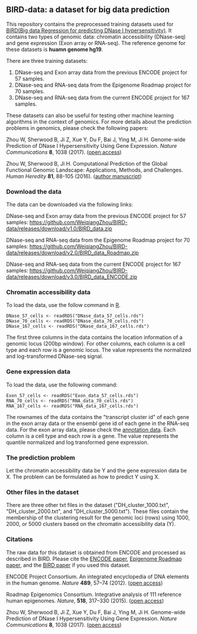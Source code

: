 ## BIRD-data: a dataset for big data prediction

This repository contains the preprocessed training datasets used for [BIRD(Big data Regression for predicting DNase I hypersensitivity)](https://github.com/WeiqiangZhou/BIRD). It contains two types of genomic data: chromatin accessibility (DNase-seq) and gene expression (Exon array or RNA-seq). The reference genome for these datasets is **huamn genome hg19**.

There are three training datasets:
1. DNase-seq and Exon array data from the previous ENCODE project for 57 samples.
2. DNase-seq and RNA-seq data from the Epigenome Roadmap project for 70 samples.
3. DNase-seq and RNA-seq data from the current ENCODE project for 167 samples.

These datasets can also be useful for testing other machine learning algorithms in the context of genomics. For more details about the prediction problems in genomics, please check the following papers:

Zhou W, Sherwood B, Ji Z, Xue Y, Du F, Bai J, Ying M, Ji H. Genome-wide Prediction of DNase I Hypersensitivity Using Gene Expression. _Nature Communications_ **8**, 1038 (2017). ([open access](https://www.nature.com/articles/s41467-017-01188-x))

Zhou W, Sherwood B, Ji H. Computational Prediction of the Global Functional Genomic Landscape: Applications, Methods, and Challenges. _Human Heredity_ **81**, 88-105 (2016). ([author manuscript](https://www.ncbi.nlm.nih.gov/pmc/articles/PMC5599299/pdf/nihms904916.pdf))

### Download the data
The data can be downloaded via the following links:

DNase-seq and Exon array data from the previous ENCODE project for 57 samples:
https://github.com/WeiqiangZhou/BIRD-data/releases/download/v1.0/BIRD_data.zip

DNase-seq and RNA-seq data from the Epigenome Roadmap project for 70 samples:
https://github.com/WeiqiangZhou/BIRD-data/releases/download/v2.0/BIRD_data_Roadmap.zip

DNase-seq and RNA-seq data from the current ENCODE project for 167 samples:
https://github.com/WeiqiangZhou/BIRD-data/releases/download/v3.0/BIRD_data_ENCODE.zip

### Chromatin accessibility data
To load the data, use the follow command in [R](https://www.r-project.org).
```
DNase_57_cells <- readRDS("DNase_data_57_cells.rds")
DNase_70_cells <- readRDS("DNase_data_70_cells.rds")
DNase_167_cells <- readRDS("DNase_data_167_cells.rds")
```
The first three columns in the data contains the location information of a genomic locus (200bp window). For other columns, each column is a cell type and each row is a genomic locus. The value represents the normalized and log-transformed DNase-seq signal.

### Gene expression data
To load the data, use the following command:
```
Exon_57_cells <- readRDS("Exon_data_57_cells.rds")
RNA_70_cells <- readRDS("RNA_data_70_cells.rds")
RNA_167_cells <- readRDS("RNA_data_167_cells.rds")
```
The rownames of the data contains the "transcript cluster id" of each gene in the exon array data or the ensembl gene id of each gene in the RNA-seq data. For the exon array data, please check the [annotation data](http://www.affymetrix.com/Auth/analysis/downloads/na33/wtexon/HuEx-1_0-st-v2.na33.1.hg19.probeset.csv.zip). Each column is a cell type and each row is a gene. The value represents the quantile normalized and log transformed gene expression.

### The prediction problem
Let the chromatin accessibility data be Y and the gene expression data be X. The problem can be formulated as how to predict Y using X.

### Other files in the dataset
There are three other txt files in the dataset ("DH_cluster_1000.txt", "DH_cluster_2000.txt", and "DH_cluster_5000.txt"). These files contain the membership of the clustering result for the genomic loci (rows) using 1000, 2000, or 5000 clusters based on the chromatin accessibility data (Y). 

### Citations
The raw data for this dataset is obtained from ENCODE and processed as described in BIRD. Please cite the [ENCODE paper](https://www.nature.com/articles/nature11247), [Epigenome Roadmap paper](https://www.nature.com/articles/nature14248), and the [BIRD paper](https://www.nature.com/articles/s41467-017-01188-x) if you used this dataset.

ENCODE Project Consortium. An integrated encyclopedia of DNA elements in the human genome. _Nature_ **489**, 57–74 (2012). ([open access](https://www.nature.com/articles/nature11247))

Roadmap Epigenomics Consortium. Integrative analysis of 111 reference human epigenomes. _Nature_, **518**, 317–330 (2015). ([open access](https://www.nature.com/articles/nature14248))

Zhou W, Sherwood B, Ji Z, Xue Y, Du F, Bai J, Ying M, Ji H. Genome-wide Prediction of DNase I Hypersensitivity Using Gene Expression. _Nature Communications_ **8**, 1038 (2017). ([open access](https://www.nature.com/articles/s41467-017-01188-x))





